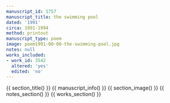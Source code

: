 ```yaml
---
manuscript_id: 1757
manuscript_title: the swimming pool
dated: '1991'
circa: 1991-1994
method: printout
manuscript_type: poem
image: poem1991-00-00-the-swimming-pool.jpg
notes: null
works_included:
- work_id: 3542
  altered: 'yes'
  edited: 'no'
---
```


{{ section_title() }}
{{ manuscript_info() }}
{{ section_image() }}
{{ notes_section() }}
{{ works_section() }}
